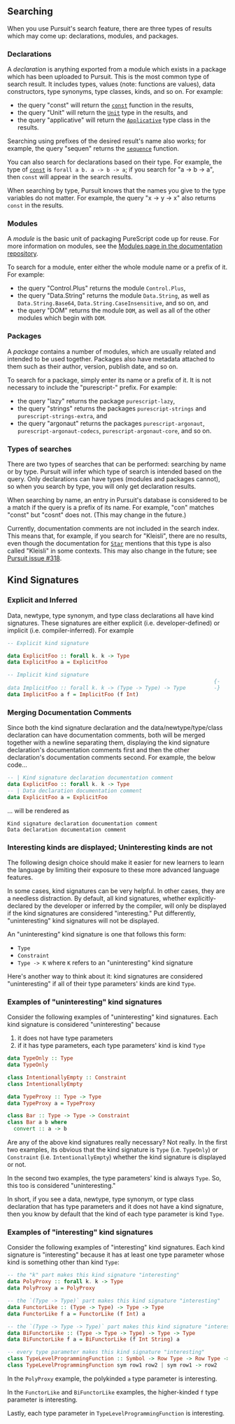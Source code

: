 ## <a name="searching"></a>Searching

When you use Pursuit's search feature, there are three types of results which
may come up: declarations, modules, and packages.

### Declarations

A *declaration* is anything exported from a module which exists in a package
which has been uploaded to Pursuit. This is the most common type of search
result. It includes types, values (note: functions are values), data
constructors, type synonyms, type classes, kinds, and so on. For example:

* the query "const" will return the [`const`][] function in the results,
* the query "Unit" will return the [`Unit`][] type in the results, and
* the query "applicative" will return the [`Applicative`][] type class in the
  results.

Searching using prefixes of the desired result's name also works; for example,
the query "sequen" returns the [`sequence`][] function.

You can also search for declarations based on their type. For example, the type
of [`const`][] is `forall a b. a -> b -> a`; if you search for "a -> b -> a",
then `const` will appear in the search results.

When searching by type, Pursuit knows that the names you give to the type
variables do not matter. For example, the query "x -> y -> x" also returns
`const` in the results.

### Modules

A *module* is the basic unit of packaging PureScript code up for reuse. For more
information on modules, see the [Modules page in the documentation
repository][].

To search for a module, enter either the whole module name or a prefix of it.
For example:

- the query "Control.Plus" returns the module `Control.Plus`,
- the query "Data.String" returns the module `Data.String`, as well as
  `Data.String.Base64`, `Data.String.CaseInsensitive`, and so on, and
- the query "DOM" returns the module `DOM`, as well as all of the other modules
  which begin with `DOM`.

### Packages

A *package* contains a number of modules, which are usually related and
intended to be used together. Packages also have metadata attached to them such
as their author, version, publish date, and so on.

To search for a package, simply enter its name or a prefix of it. It is not
necessary to include the "purescript-" prefix. For example:

* the query "lazy" returns the package `purescript-lazy`,
* the query "strings" returns the packages `purescript-strings` and
  `purescript-strings-extra`, and
* the query "argonaut" returns the packages `purescript-argonaut`,
  `purescript-argonaut-codecs`, `purescript-argonaut-core`, and so on.

### Types of searches

There are two types of searches that can be performed: searching by name or by
type. Pursuit will infer which type of search is intended based on the query.
Only declarations can have types (modules and packages cannot), so when you
search by type, you will only get declaration results.

When searching by name, an entry in Pursuit's database is considered to be a
match if the query is a prefix of its name. For example, "con" matches "const"
but "cosnt" does not. (This may change in the future.)

Currently, documentation comments are not included in the search index. This
means that, for example, if you search for "Kleisli", there are no results,
even though the documentation for [`Star`][] mentions that this type is also
called "Kleisli" in some contexts. This may also change in the future; see
[Pursuit issue #318](https://github.com/purescript/pursuit/issues/318).

[`const`]: https://pursuit.purescript.org/packages/purescript-prelude/docs/Prelude#v:const
[`Applicative`]: https://pursuit.purescript.org/packages/purescript-prelude/docs/Prelude#t:Applicative
[`Unit`]: https://pursuit.purescript.org/packages/purescript-prelude/docs/Prelude#t:Unit
[`sequence`]: https://pursuit.purescript.org/packages/purescript-foldable-traversable/docs/Data.Traversable#t:Traversable
[Modules page in the documentation repository]: https://github.com/purescript/documentation/blob/master/language/Modules.md
[`Star`]: https://pursuit.purescript.org/packages/purescript-profunctor/docs/Data.Profunctor.Star#t:Star

## Kind Signatures

### Explicit and Inferred

Data, newtype, type synonym, and type class declarations all have kind
signatures. These signatures are either explicit (i.e. developer-defined)
or implicit (i.e. compiler-inferred). For example

```purescript
-- Explicit kind signature

data ExplicitFoo :: forall k. k -> Type
data ExplicitFoo a = ExplicitFoo

-- Implicit kind signature
                                                                  {-
data ImplicitFoo :: forall k. k -> (Type -> Type) -> Type         -}
data ImplicitFoo a f = ImplicitFoo (f Int)
```

### Merging Documentation Comments

Since both the kind signature declaration and the data/newtype/type/class
declaration can have documentation comments, both will be merged together
with a newline separating them, displaying the kind signature declaration's
documentation comments first and then the other declaration's documentation
comments second. For example, the below code...
```purescript
-- | Kind signature declaration documentation comment
data ExplicitFoo :: forall k. k -> Type
-- | Data declaration documentation comment
data ExplicitFoo a = ExplicitFoo
```
... will be rendered as
```
Kind signature declaration documentation comment
Data declaration documentation comment
```

### Interesting kinds are displayed; Uninteresting kinds are not

The following design choice should make it easier for new learners
to learn the language by limiting their exposure to these more
advanced language features.

In some cases, kind signatures can be very helpful. In other cases, they are
a needless distraction. By default, all kind signatures, whether explicitly-
declared by the developer or inferred by the compiler, will only be displayed
if the kind signatures are considered "interesting." Put differently,
"uninteresting" kind signatures will not be displayed.

An "uninteresting" kind signature is one that follows this form:
- `Type`
- `Constraint`
- `Type -> K` where `K` refers to an "uninteresting" kind signature

Here's another way to think about it: kind signatures are considered
"uninteresting" if all of their type parameters' kinds are kind `Type`.

### Examples of "uninteresting" kind signatures

Consider the following examples of "uninteresting" kind signatures. Each
kind signature is considered "uninteresting" because
1. it does not have type parameters
2. if it has type parameters, each type parameters' kind is kind `Type`

```purescript
data TypeOnly :: Type
data TypeOnly

class IntentionallyEmpty :: Constraint
class IntentionallyEmpty

data TypeProxy :: Type -> Type
data TypeProxy a = TypeProxy

class Bar :: Type -> Type -> Constraint
class Bar a b where
  convert :: a -> b
```
Are any of the above kind signatures really necessary? Not really.
In the first two examples, its obvious that the kind signature is
`Type` (i.e. `TypeOnly`) or `Constraint` (i.e. `IntentionallyEmpty`) whether
the kind signature is displayed or not.

In the second two examples, the type parameters' kind is always `Type`.
So, this too is considered "uninteresting."

In short, if you see a data, newtype, type synonym, or type class declaration
that has type parameters and it does not have a kind signature, then you
know by default that the kind of each type parameter is kind `Type`.

### Examples of "interesting" kind signatures

Consider the following examples of "interesting" kind signatures.
Each kind signature is "interesting" because it has at least one
type parameter whose kind is something other than kind `Type`:
```purescript
-- the "k" part makes this kind signature "interesting"
data PolyProxy :: forall k. k -> Type
data PolyProxy a = PolyProxy

-- the `(Type -> Type)` part makes this kind signature "interesting"
data FunctorLike :: (Type -> Type) -> Type -> Type
data FunctorLike f a = FunctorLike (f Int) a

-- the `(Type -> Type -> Type)` part makes this kind signature "interesting"
data BiFunctorLike :: (Type -> Type -> Type) -> Type -> Type
data BiFunctorLike f a = BiFunctorLike (f Int String) a

-- every type parameter makes this kind signature "interesting"
class TypeLevelProgrammingFunction :: Symbol -> Row Type -> Row Type -> Constraint
class TypeLevelProgrammingFunction sym row1 row2 | sym row1 -> row2
```

In the `PolyProxy` example, the polykinded `a` type parameter is interesting.

In the `FunctorLike` and `BiFunctorLike` examples, the higher-kinded `f`
type parameter is interesting.

Lastly, each type parameter in `TypeLevelProgrammingFunction` is interesting.
